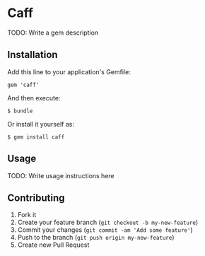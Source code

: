 # Caff

TODO: Write a gem description

## Installation

Add this line to your application's Gemfile:

    gem 'caff'

And then execute:

    $ bundle

Or install it yourself as:

    $ gem install caff

## Usage

TODO: Write usage instructions here

## Contributing

1. Fork it
2. Create your feature branch (`git checkout -b my-new-feature`)
3. Commit your changes (`git commit -am 'Add some feature'`)
4. Push to the branch (`git push origin my-new-feature`)
5. Create new Pull Request
